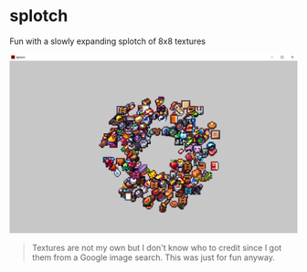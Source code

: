 # splotch

Fun with a slowly expanding splotch of 8x8 textures

![Screenshot](misc/Screenshot.png)

> Textures are not my own but I don't know who to credit since I got them from a
Google image search. This was just for fun anyway.
